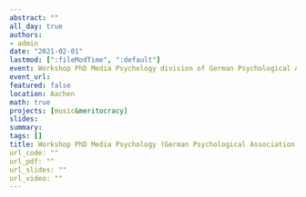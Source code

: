 ```yaml
---
abstract: ""
all_day: true
authors:
- admin
date: "2021-02-01"
lastmod: [":fileModTime", ":default"]
event: Workshop PhD Media Psychology division of German Psychological Association Conference
event_url: 
featured: false
location: Aachen
math: true
projects: [music&meritocracy]
slides:
summary:
tags: []
title: Workshop PhD Media Psychology (German Psychological Association)
url_code: ""
url_pdf: ""
url_slides: ""
url_video: ""
---
```


